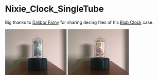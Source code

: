 # Nixie_Clock_SingleTube
Big thanks to <a href="https://www.daliborfarny.com/">Dalibor Farny</a> for sharing desing files of his <a href="https://www.daliborfarny.com/product/blub-clock/">Blub Clock</a> case.

<p float="left">
  <img  src="https://github.com/StavJi/Nixie_Clock_SingleTube/blob/main/Photo/clock_1.JPG"  width=40%/>
  <img  src="https://github.com/StavJi/Nixie_Clock_SingleTube/blob/main/Photo/clock_2.JPG"  width=40%/>
</p>
